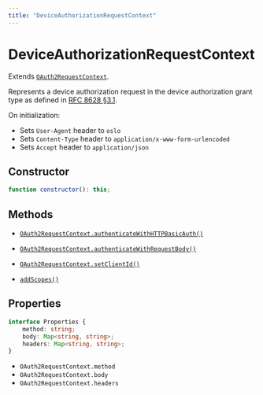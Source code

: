 ```yaml
---
title: "DeviceAuthorizationRequestContext"
---
```


# DeviceAuthorizationRequestContext

Extends [`OAuth2RequestContext`](/reference/main/OAuth2RequestContext).

Represents a device authorization request in the device authorization grant type as defined in [RFC 8628 §3.1](https://datatracker.ietf.org/doc/html/rfc8628#section-3.1).

On initialization:

- Sets `User-Agent` header to `oslo`
- Sets `Content-Type` header to `application/x-www-form-urlencoded`
- Sets `Accept` header to `application/json`

## Constructor

```ts
function constructor(): this;
```

## Methods

- [`OAuth2RequestContext.authenticateWithHTTPBasicAuth()`](/reference/main/OAuth2RequestContext/authenticateWithHTTPBasicAuth)
- [`OAuth2RequestContext.authenticateWithRequestBody()`](/reference/main/OAuth2RequestContext/authenticateWithRequestBody)
- [`OAuth2RequestContext.setClientId()`](/reference/main/OAuth2RequestContext/setClientId)

- [`addScopes()`](/reference/main/DeviceAuthorizationRequestContext/addScopes)

## Properties

```ts
interface Properties {
	method: string;
	body: Map<string, string>;
	headers: Map<string, string>;
}
```

- `OAuth2RequestContext.method`
- `OAuth2RequestContext.body`
- `OAuth2RequestContext.headers`
